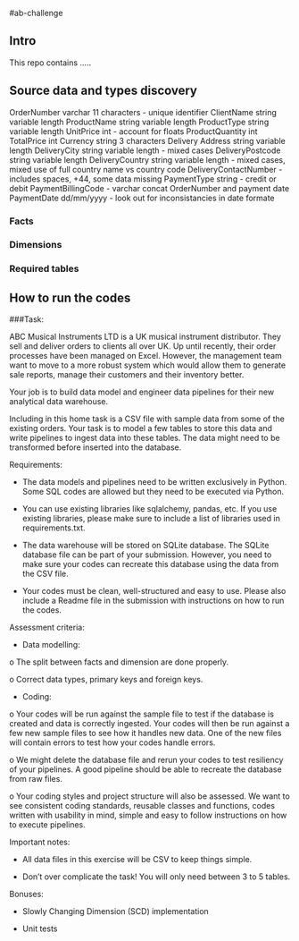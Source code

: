 #ab-challenge
##  Intro

This repo contains .....

## Source data and types discovery
OrderNumber varchar 11 characters - unique identifier
ClientName string variable length
ProductName string variable length
ProductType string variable length
UnitPrice int - account for floats
ProductQuantity int
TotalPrice int
Currency string 3 characters
Delivery Address string variable length
DeliveryCity string variable length - mixed cases
DeliveryPostcode string variable length
DeliveryCountry string variable length - mixed cases, mixed use of full country name vs country code
DeliveryContactNumber - includes spaces, +44, some data missing
PaymentType string - credit or debit
PaymentBillingCode - varchar concat OrderNumber and payment date
PaymentDate dd/mm/yyyy - look out for inconsistancies in date formate

### Facts
### Dimensions
### Required tables


##  How to run the codes

###Task:

ABC Musical Instruments LTD is a UK musical instrument distributor. They sell and deliver orders to clients all over UK. Up until recently, their order processes have been managed on Excel. However, the management team want to move to a more robust system which would allow them to generate sale reports, manage their customers and their inventory better.

Your job is to build data model and engineer data pipelines for their new analytical data warehouse.

Including in this home task is a CSV file with sample data from some of the existing orders. Your task is to model a few tables to store this data and write pipelines to ingest data into these tables. The data might need to be transformed before inserted into the database.

Requirements:

- The data models and pipelines need to be written exclusively in Python. Some SQL codes are allowed but they need to be executed via Python.

- You can use existing libraries like sqlalchemy, pandas, etc. If you use existing libraries, please make sure to include a list of libraries used in requirements.txt.

- The data warehouse will be stored on SQLite database. The SQLite database file can be part of your submission. However, you need to make sure your codes can recreate this database using the data from the CSV file.

- Your codes must be clean, well-structured and easy to use. Please also include a Readme file in the submission with instructions on how to run the codes.

Assessment criteria:

- Data modelling:

o The split between facts and dimension are done properly.

o Correct data types, primary keys and foreign keys.

- Coding:

o Your codes will be run against the sample file to test if the database is created and data is correctly ingested. Your codes will then be run against a few new sample files to see how it handles new data. One of the new files will contain errors to test how your codes handle errors.

o We might delete the database file and rerun your codes to test resiliency of your pipelines. A good pipeline should be able to recreate the database from raw files.

o Your coding styles and project structure will also be assessed. We want to see consistent coding standards, reusable classes and functions, codes written with usability in mind, simple and easy to follow instructions on how to execute pipelines.

Important notes:

- All data files in this exercise will be CSV to keep things simple.

- Don’t over complicate the task! You will only need between 3 to 5 tables.

Bonuses:

- Slowly Changing Dimension (SCD) implementation

- Unit tests

